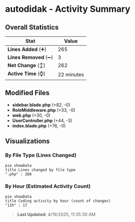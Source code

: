 # autodidak - Activity Summary 

## Overall Statistics

| Stat                   | Value                                                             |
| ---------------------- | ----------------------------------------------------------------- |
| **Lines Added** (➕)   | 265                                          |
| **Lines Removed** (➖) | 3                                        |
| **Net Change** (↕)    | 262                |
| **Active Time** (⌚)   | 22 minutes |


## Modified Files
- **sidebar.blade.php** (+82, -0)
- **RoleMiddleware.php** (+33, -0)
- **web.php** (+30, -0)
- **UserController.php** (+44, -3)
- **index.blade.php** (+76, -0)

## Visualizations

### By File Type (Lines Changed)

```mermaid
pie showData
title Lines changed by file type
".php" : 268
```

### By Hour (Estimated Activity Count)

```mermaid
pie showData
title Coding activity by hour (count of changes)
"11h" : 17
```


> **Last Updated:** 4/19/2025, 11:35:30 AM